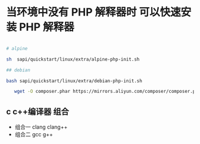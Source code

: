 # 当环境中没有 PHP 解释器时  可以快速安装 PHP 解释器

```bash

# alpine

sh  sapi/quickstart/linux/extra/alpine-php-init.sh

## debian

bash sapi/quickstart/linux/extra/debian-php-init.sh

```

```bash
   wget -O composer.phar https://mirrors.aliyun.com/composer/composer.phar

```

## c c++编译器 组合

- 组合一 clang clang++
- 组合二 gcc g++

